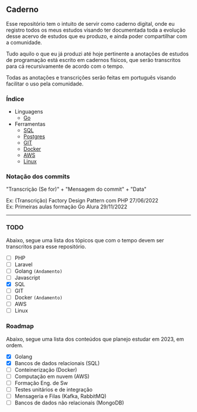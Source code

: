 ## **Caderno**
Esse repositório tem o intuito de servir como caderno digital, onde eu registro todos os meus estudos visando ter documentada toda a evolução desse acervo de estudos que eu produzo, e ainda poder compartilhar com a comunidade.

Tudo aquilo o que eu já produzi até hoje pertinente a anotações de estudos de programação está escrito em cadernos físicos, que serão transcritos para cá recursivamente de acordo com o tempo.

Todas as anotações e transcrições serão feitas em português visando facilitar o uso pela comunidade.

### **Índice**
- Linguagens
    - [Go](https://github.com/ropehapi/caderno/tree/main/Linguagens/Go) 
- Ferramentas
    - [SQL](https://github.com/ropehapi/caderno/tree/main/Ferramentas/Database/SQL/)
    - [Postgres](https://github.com/ropehapi/caderno/tree/main/Ferramentas/Database/SQL/Postgres)
    - [GIT](https://github.com/ropehapi/caderno/tree/main/Ferramentas/Versionamento)
    - [Docker](https://github.com/ropehapi/caderno/tree/main/Ferramentas/Docker)
    - [AWS](https://github.com/ropehapi/caderno/tree/main/Ferramentas/Nuvem/AWS)
    - [Linux](https://github.com/ropehapi/caderno/tree/main/Ferramentas/Linux)


### **Notação dos commits**
"Transcrição (Se for)" + "Mensagem do commit" + "Data"

Ex: (Transcrição) Factory Design Pattern com PHP 27/06/2022 <br>
Ex: Primeiras aulas formação Go Alura 29/11/2022 <br>

---

### **TODO**
Abaixo, segue uma lista dos tópicos que com o tempo devem ser transcritos para esse repositório.

- [ ] PHP
- [ ] Laravel
- [ ] Golang `(Andamento)`
- [ ] Javascript
- [x] SQL
- [ ] GIT
- [ ] Docker `(Andamento)`
- [ ] AWS
- [ ] Linux

### **Roadmap**
Abaixo, segue uma lista dos conteúdos que planejo estudar em 2023, em ordem.

- [x] Golang
- [x] Bancos de dados relacionais (SQL)
- [ ] Conteinerização (Docker)
- [ ] Computação em nuvem (AWS)
- [ ] Formação Eng. de Sw
- [ ] Testes unitários e de integração
- [ ] Mensageria e Filas (Kafka, RabbitMQ)
- [ ] Bancos de dados não relacionais (MongoDB)
